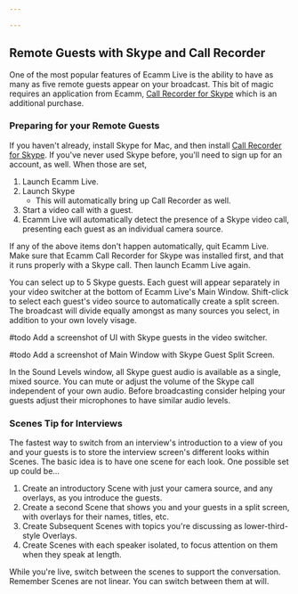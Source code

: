 ```yaml
---

---
```

## Remote Guests with Skype and Call Recorder

One of the most popular features of Ecamm Live is the ability to have as many as five remote guests appear on your broadcast. This bit of magic requires an application from Ecamm, [Call Recorder for Skype](http://www.ecamm.com/mac/callrecorder/) which is an additional purchase.

### Preparing for your Remote Guests

If you haven't already, install Skype for Mac, and then install [Call Recorder for Skype]([http://www.ecamm.com/mac/callrecorder/](http://www.ecamm.com/mac/callrecorder/)). If you've never used Skype before, you'll need to sign up for an account, as well. When those are set,

1. Launch Ecamm Live.
1. Launch Skype
   * This will automatically bring up Call Recorder as well.
1. Start a video call with a guest.
1. Ecamm Live will automatically detect the presence of a Skype video call, presenting each guest as an individual camera source.

If any of the above items don't happen automatically, quit Ecamm Live. Make sure that Ecamm Call Recorder for Skype was installed first, and that it runs properly with a Skype call. Then launch Ecamm Live again.

You can select up to 5 Skype guests. Each guest will appear separately in your video switcher at the bottom of Ecamm Live's Main Window. Shift-click to select each guest's video source to automatically create a split screen. The broadcast will divide equally amongst as many sources you select, in addition to your own lovely visage. 

#todo Add a screenshot of UI with Skype guests in the video switcher.

#todo Add a screenshot of Main Window with Skype Guest Split Screen.

In the Sound Levels window, all Skype guest audio is available as a single, mixed source. You can mute or adjust the volume of the Skype call independent of your own audio. Before broadcasting consider helping your guests adjust their microphones to have similar audio levels.

### Scenes Tip for Interviews

The fastest way to switch from an interview's introduction to a view of you and your guests is to store the interview screen's different looks within Scenes. The basic idea is to have one scene for each look. One possible set up could be…

1. Create an introductory Scene with just your camera source, and any overlays, as you introduce the guests.
1. Create a second Scene that shows you and your guests in a split screen, with overlays for their names, titles, etc.
1. Create Subsequent Scenes with topics you're discussing as lower-third-style Overlays.
1. Create Scenes with each speaker isolated, to focus attention on them when they speak at length.

While you're live, switch between the scenes to support the conversation. Remember Scenes are not linear. You can switch between them at will.